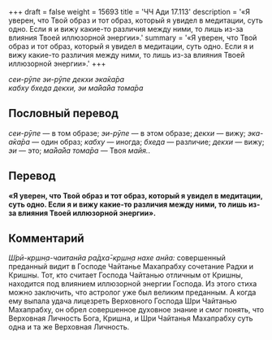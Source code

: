 +++
draft = false
weight = 15693
title = 'ЧЧ Ади 17.113'
description = '«Я уверен, что Твой образ и тот образ, который я увидел в медитации, суть одно. Если я и вижу какие-то различия между ними, то лишь из-за влияния Твоей иллюзорной энергии».'
summary = '«Я уверен, что Твой образ и тот образ, который я увидел в медитации, суть одно. Если я и вижу какие-то различия между ними, то лишь из-за влияния Твоей иллюзорной энергии».'
+++

_сеи-рӯпе эи-рӯпе декхи эка̄ка̄ра  
кабху бхеда декхи, эи ма̄йа̄йа тома̄ра_

## Пословный перевод

_сеи_\-_рӯпе_ — в том образе; _эи_\-_рӯпе_ — в этом образе; _декхи_ — вижу; _эка_\-_а̄ка̄ра_ — один образ; _кабху_ — иногда; _бхеда_ — различие; _декхи_ — вижу; _эи_ — это; _ма̄йа̄йа_ _тома̄ра_ — Твоя _майя._.

## Перевод

**«Я уверен, что Твой образ и тот образ, который я увидел в медитации, суть одно. Если я и вижу какие-то различия между ними, то лишь из-за влияния Твоей иллюзорной энергии».**

## Комментарий

_Ш́рӣ-кр̣шн̣а-чаитанйа ра̄дха̄-кр̣шн̣а нахе анйа:_ совершенный преданный видит в Господе Чайтанье Махапрабху сочетание Радхи и Кришны. Тот, кто считает Господа Чайтанью отличным от Кришны, находится под влиянием иллюзорной энергии Господа. Из этого стиха можно заключить, что астролог уже был великим преданным. А когда ему выпала удача лицезреть Верховного Господа Шри Чайтанью Махапрабху, он обрел совершенное духовное знание и смог понять, что Верховная Личность Бога, Кришна, и Шри Чайтанья Махапрабху суть одна и та же Верховная Личность.
